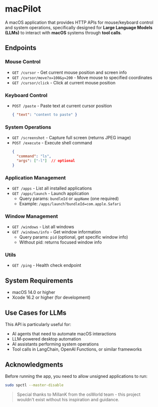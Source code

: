 # macPilot

A macOS application that provides HTTP APIs for mouse/keyboard control and system operations, 
specifically designed for **Large Language Models (LLMs)** to interact with **macOS** systems through **tool calls**.

## Endpoints

### Mouse Control
- `GET /cursor` - Get current mouse position and screen info
- `GET /cursor/move?x=100&y=200` - Move mouse to specified coordinates
- `GET /cursor/click` - Click at current mouse position

### Keyboard Control
- `POST /paste` - Paste text at current cursor position
  ```json
  { "text": "content to paste" }
  ```

### System Operations
- `GET /screenshot` - Capture full screen (returns JPEG image)
- `POST /execute` - Execute shell command
  ```json
  {
    "command": "ls",
    "args": ["-l"]  // optional
  }
  ```

### Application Management
- `GET /apps` - List all installed applications
- `GET /apps/launch` - Launch application
  - Query params: `bundleId` or `appName` (one required)
  - Example: `/apps/launch?bundleId=com.apple.Safari`

### Window Management
- `GET /windows` - List all windows
- `GET /windows/info` - Get window information
  - Query params: `pid` (optional, get specific window info)
  - Without pid: returns focused window info

### Utils
- `GET /ping` - Health check endpoint

## System Requirements

- macOS 14.0 or higher
- Xcode 16.2 or higher (for development)

## Use Cases for LLMs

This API is particularly useful for:
- AI agents that need to automate macOS interactions
- LLM-powered desktop automation
- AI assistants performing system operations
- Tool calls in LangChain, OpenAI Functions, or similar frameworks


## Acknowledgments

Before running the app, you need to allow unsigned applications to run:
```bash
sudo spctl --master-disable
```

> Special thanks to MillanK from the osWorld team - this project wouldn't exist without his inspiration and guidance. 
